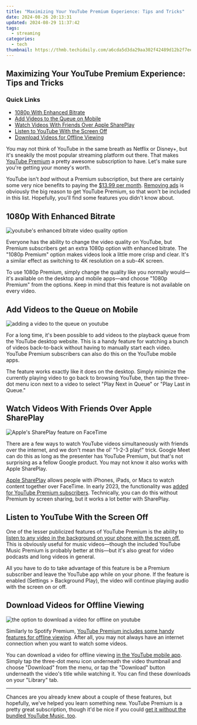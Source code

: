 ```yaml
---
title: "Maximizing Your YouTube Premium Experience: Tips and Tricks"
date: 2024-08-26 20:13:31
updated: 2024-08-29 11:37:42
tags:
  - streaming
categories:
  - tech
thumbnail: https://thmb.techidaily.com/a6cda5d3da29aa302f42489d12b2f7ee98a977d6c686fb1e190a7cb786bdcbab.jpg
---
```


## Maximizing Your YouTube Premium Experience: Tips and Tricks

### Quick Links

* [1080p With Enhanced Bitrate](https://smart-video-editing.techidaily.com/updated-fcpx-subtitle-tutorial-how-to-add-captions-like-a-pro-for-2024/)
* [Add Videos to the Queue on Mobile](https://blog-min.techidaily.com/how-to-rescue-lost-messages-from-motorola-moto-g-stylus-5g-2023-by-fonelab-android-recover-messages/)
* [Watch Videos With Friends Over Apple SharePlay](https://easy-unlock-android.techidaily.com/in-2024-how-to-reset-a-oppo-a78-5g-phone-that-is-locked-by-drfone-android/)
* [Listen to YouTube With the Screen Off](https://network-issues.techidaily.com/smaller-screens-for-large-win10-views/)
* [Download Videos for Offline Viewing](https://some-skills.techidaily.com/2024-approved-the-roadmap-to-fame-unleashing-instagrams-9-powerful-techniques/)

 You may not think of YouTube in the same breath as Netflix or Disney+, but it's sneakily the most popular streaming platform out there. That makes [YouTube Premium](https://extra-approaches.techidaily.com/in-2024-pinnacle-all-in-one-4k-with-touch-display/) a pretty awesome subscription to have. Let's make sure you're getting your money's worth.

 YouTube isn't _bad_ without a Premium subscription, but there are certainly some very nice benefits to paying the [$13.99 per month](https://www.youtube.com/premium). [Removing ads](https://vimeo-videos.techidaily.com/updated-creating-viral-hashtag-campaigns-on-twitter/) is obviously the big reason to get YouTube Premium, so that won't be included in this list. Hopefully, you'll find some features you didn't know about.

##  1080p With Enhanced Bitrate

![youtube's enhanced bitrate video quality option](https://static1.howtogeekimages.com/wordpress/wp-content/uploads/2023/11/screenshot_2023-11-14-02-59-07-29_f9ee0578fe1cc94de7482bd41accb329.jpg) 

 Everyone has the ability to change the video quality on YouTube, but Premium subscribers get an extra 1080p option with enhanced bitrate. The "1080p Premium" option makes videos look a little more crisp and clear. It's a similar effect as switching to 4K resolution on a sub-4K screen.

 To use 1080p Premium, simply change the quality like you normally would—it's available on the desktop and mobile apps—and choose "1080p Premium" from the options. Keep in mind that this feature is not available on every video.

##  Add Videos to the Queue on Mobile

![adding a video to the queue on youtube](https://static1.howtogeekimages.com/wordpress/wp-content/uploads/2023/11/2023-11-13_16-49-41.jpg) 

 For a long time, it's been possible to add videos to the playback queue from the YouTube desktop website. This is a handy feature for watching a bunch of videos back-to-back without having to manually start each video. YouTube Premium subscribers can also do this on the YouTube mobile apps.

 The feature works exactly like it does on the desktop. Simply minimize the currently playing video to go back to browsing YouTube, then tap the three-dot menu icon next to a video to select "Play Next in Queue" or "Play Last in Queue."

##  Watch Videos With Friends Over Apple SharePlay

![Apple's SharePlay feature on FaceTime](https://static1.howtogeekimages.com/wordpress/wp-content/uploads/2023/11/2023-11-13_16-52-25.jpg) 

 There are a few ways to watch YouTube videos simultaneously with friends over the internet, and we don't mean the ol' "1-2-3 play!" trick. Google Meet can do this as long as the presenter has YouTube Premium, but that's not surprising as a fellow Google product. You may not know it also works with Apple SharePlay.

[Apple SharePlay](https://ai-video-tools.techidaily.com/updated-unlock-your-creative-potential-video-editing-tips-for-home-movies-for-2024/) allows people with iPhones, iPads, or Macs to watch content together over FaceTime. In early 2023, the functionality was [added for YouTube Premium subscribers](https://screen-capture.techidaily.com/new-navigating-the-tech-maze-screen-casting-sessions-for-2024/). Technically, you can do this without Premium by screen sharing, but it works a lot better with SharePlay.

##  Listen to YouTube With the Screen Off

 One of the lesser publicized features of YouTube Premium is the ability to [listen to any video in the background on your phone with the screen off.](https://snapchat-videos.techidaily.com/updated-in-2024-optimizing-your-snapchat-ads-for-maximum-monetization/) This is obviously useful for music videos—though the included YouTube Music Premium is probably better at this—but it's also great for video podcasts and long videos in general.

 All you have to do to take advantage of this feature is be a Premium subscriber and leave the YouTube app while on your phone. If the feature is enabled (Settings > Background Play), the video will continue playing audio with the screen on or off.

##  Download Videos for Offline Viewing

![the option to download a video for offline on youtube](https://static1.howtogeekimages.com/wordpress/wp-content/uploads/2023/11/screenshot_2023-11-13-16-48-01-87_f9ee0578fe1cc94de7482bd41accb329.jpg) 

 Similarly to Spotify Premium, [YouTube Premium includes some handy features for offline viewing](https://youtube-videos.techidaily.com/updated-accurate-chart-watcher-master-your-video-rankings/). After all, you may not always have an internet connection when you want to watch some videos.

 You can download a video for offline viewing [in the YouTube mobile app](https://youtube-videos.techidaily.com/updated-accurate-chart-watcher-master-your-video-rankings/). Simply tap the three-dot menu icon underneath the video thumbnail and choose "Download" from the menu, or tap the "Download" button underneath the video's title while watching it. You can find these downloads on your "Library" tab.

---

 Chances are you already knew about a couple of these features, but hopefully, we've helped you learn something new. YouTube Premium is a pretty great subscription, though it'd be nice if you could [get it without the bundled YouTube Music, too](https://techidaily.com/how-to-transfer-whatsapp-from-apple-iphone-15-pro-to-other-iphone-11-pro-devices-drfone-by-drfone-transfer-whatsapp-from-ios-transfer-whatsapp-from-ios/).

<ins class="adsbygoogle"
     style="display:block"
     data-ad-format="autorelaxed"
     data-ad-client="ca-pub-7571918770474297"
     data-ad-slot="1223367746"></ins>



<ins class="adsbygoogle"
     style="display:block"
     data-ad-client="ca-pub-7571918770474297"
     data-ad-slot="8358498916"
     data-ad-format="auto"
     data-full-width-responsive="true"></ins>
